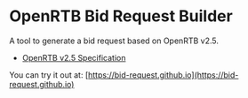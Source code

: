 # OpenRTB Bid Request Builder

A tool to generate a bid request based on OpenRTB v2.5.

* [OpenRTB v2.5 Specification](https://iabtechlab.com/wp-content/uploads/2016/07/OpenRTB-API-Specification-Version-2-5-FINAL.pdf)

You can try it out at:
[https://bid-request.github.io](https://bid-request.github.io)

